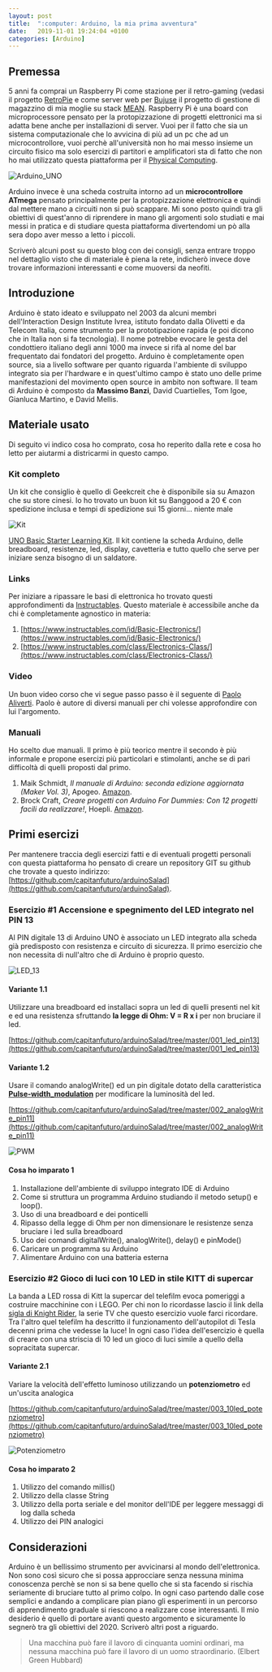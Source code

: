 ```yaml
---
layout: post
title:  ":computer: Arduino, la mia prima avventura"
date:   2019-11-01 19:24:04 +0100
categories: [Arduino]
---
```

## Premessa
5 anni fa comprai un Raspberry Pi come stazione per il retro-gaming (vedasi il progetto [RetroPie](https://retropie.org.uk/) e come server web per [Bujuse](https://github.com/capitanfuturo/bujuse) il progetto di gestione di magazzino di mia moglie su stack [MEAN](https://en.wikipedia.org/wiki/MEAN_(software_bundle)). Raspberry Pi è una board con microprocessore pensato per la protopizzazione di progetti elettronici ma si adatta bene anche per installazioni di server. Vuoi per il fatto che sia un sistema computazionale che lo avvicina di più ad un pc che ad un microcontrollore, vuoi perchè all'università non ho mai messo insieme un circuito fisico ma solo esercizi di partitori e amplificatori sta di fatto che non ho mai utilizzato questa piattaforma per il [Physical Computing](https://en.wikipedia.org/wiki/Physical_computing).

![Arduino_UNO](/assets/2019-11-01/000.jpg)

Arduino invece è una scheda costruita intorno ad un **microcontrollore ATmega** pensato principalmente per la protopizzazione elettronica e quindi dal mettere mano a circuiti non si può scappare. Mi sono posto quindi tra gli obiettivi di quest'anno di riprendere in mano gli argomenti solo studiati e mai messi in pratica e di studiare questa piattaforma divertendomi un pò alla sera dopo aver messo a letto i piccoli.

Scriverò alcuni post su questo blog con dei consigli, senza entrare troppo nel dettaglio visto che di materiale è piena la rete, indicherò invece dove trovare informazioni interessanti e come muoversi da neofiti.

## Introduzione

Arduino è stato ideato e sviluppato nel 2003 da alcuni membri dell'Interaction Design Institute Ivrea, istituto fondato dalla Olivetti e da Telecom Italia, come strumento per la prototipazione rapida (e poi dicono che in Italia non si fa tecnologia).
Il nome potrebbe evocare le gesta del condottiero italiano degli anni 1000 ma invece si rifà al nome del bar frequentato dai fondatori del progetto.
Arduino è completamente open source, sia a livello software per quanto riguarda l'ambiente di sviluppo integrato sia per l'hardware e in quest'ultimo campo è stato uno delle prime manifestazioni del movimento open source in ambito non software.
Il team di Arduino è composto da **Massimo Banzi**, David Cuartielles, Tom Igoe, Gianluca Martino, e David Mellis.

## Materiale usato

Di seguito vi indico cosa ho comprato, cosa ho reperito dalla rete e cosa ho letto per aiutarmi a districarmi in questo campo.

### Kit completo

Un kit che consiglio è quello di Geekcreit che è disponibile sia su Amazon che su store cinesi. Io ho trovato un buon kit su Banggood a 20 € con spedizione inclusa e tempi di spedizione sui 15 giorni... niente male

![Kit](/assets/2019-11-01/000_kit.jpg)

[UNO Basic Starter Learning Kit](https://www.banggood.com/UNO-Basic-Starter-Learning-Kit-Upgrade-Version-For-Arduino-p-970714.html?rmmds=myorder&cur_warehouse=CN). Il kit contiene la scheda Arduino, delle breadboard, resistenze, led, display, cavetteria e tutto quello che serve per iniziare senza bisogno di un saldatore.

### Links

Per iniziare a ripassare le basi di elettronica ho trovato questi approfondimenti da [Instructables](https://www.instructables.com/). Questo materiale è accessibile anche da chi è completamente agnostico in materia:

1. [https://www.instructables.com/id/Basic-Electronics/](https://www.instructables.com/id/Basic-Electronics/)
2. [https://www.instructables.com/class/Electronics-Class/](https://www.instructables.com/class/Electronics-Class/)

### Video

Un buon video corso che vi segue passo passo è il seguente di [Paolo Aliverti](https://www.youtube.com/watch?v=mAW1KVjC_Vc&list=PL9_01HM23dGEDNNfR6BtlDWD8DDoAcLOT). Paolo è autore di diversi manuali per chi volesse approfondire con lui l'argomento.

### Manuali

Ho scelto due manuali. Il primo è più teorico mentre il secondo è più informale e propone esercizi più particolari e stimolanti, anche se di pari difficoltà di quelli proposti dal primo.

1. Maik Schmidt, _Il manuale di Arduino: seconda edizione aggiornata (Maker Vol. 3)_, Apogeo. [Amazon](https://www.amazon.it/manuale-Arduino-seconda-edizione-aggiornata-ebook/dp/B00YHEZ9ZQ/ref=tmm_kin_swatch_0?_encoding=UTF8&qid=&sr=).
2. Brock Craft, _Creare progetti con Arduino For Dummies: Con 12 progetti facili da realizzare!_, Hoepli. [Amazon](https://www.amazon.it/Creare-progetti-Arduino-Dummies-realizzare-ebook/dp/B00N9SMFQW/ref=tmm_kin_swatch_0?_encoding=UTF8&qid=1570649798&sr=8-1).
  
## Primi esercizi

Per mantenere traccia degli esercizi fatti e di eventuali progetti personali con questa piattaforma ho pensato di creare un repository GIT su github che trovate a questo indirizzo: [https://github.com/capitanfuturo/arduinoSalad](https://github.com/capitanfuturo/arduinoSalad).

### Esercizio #1 Accensione e spegnimento del LED integrato nel PIN 13

Al PIN digitale 13 di Arduino UNO è associato un LED integrato alla scheda già predisposto con resistenza e circuito di sicurezza. Il primo esercizio che non necessita di null'altro che di Arduino è proprio questo.

![LED_13](/assets/2019-11-01/001_led13.png)

#### Variante 1.1

Utilizzare una breadboard ed installaci sopra un led di quelli presenti nel kit e ed una resistenza sfruttando **la legge di Ohm: V = R x i** per non bruciare il led.

[https://github.com/capitanfuturo/arduinoSalad/tree/master/001_led_pin13](https://github.com/capitanfuturo/arduinoSalad/tree/master/001_led_pin13)

#### Variante 1.2

Usare il comando analogWrite() ed un pin digitale dotato della caratteristica **[Pulse-width_modulation](https://it.wikipedia.org/wiki/Pulse-width_modulation)** per modificare la luminosità del led.

[https://github.com/capitanfuturo/arduinoSalad/tree/master/002_analogWrite_pin11](https://github.com/capitanfuturo/arduinoSalad/tree/master/002_analogWrite_pin11)

![PWM](/assets/2019-11-01/002_pwm.png)

#### Cosa ho imparato 1

1. Installazione dell'ambiente di sviluppo integrato IDE di Arduino
2. Come si struttura un programma Arduino studiando il metodo setup() e loop().
3. Uso di una breadboard e dei ponticelli
4. Ripasso della legge di Ohm per non dimensionare le resistenze senza bruciare i led sulla breadboard
5. Uso dei comandi digitalWrite(), analogWrite(),  delay() e pinMode()
6. Caricare un programma su Arduino
7. Alimentare Arduino con una batteria esterna

### Esercizio #2 Gioco di luci con 10 LED in stile KITT di supercar

La banda a LED rossa di Kitt la supercar del telefilm evoca pomeriggi a costruire macchinine con i LEGO. Per chi non lo ricordasse lascio il link della [sigla di Knight Rider](https://www.youtube.com/watch?v=oNyXYPhnUIs), la serie TV che questo esercizio vuole farci ricordare.
Tra l'altro quel telefilm ha descritto il funzionamento dell'autopilot di Tesla decenni prima che vedesse la luce!
In ogni caso l'idea dell'esercizio è quella di creare con una striscia di 10 led un gioco di luci simile a quello della sopracitata supercar.

#### Variante 2.1

Variare la velocità dell'effetto luminoso utilizzando un **potenziometro** ed un'uscita analogica

[https://github.com/capitanfuturo/arduinoSalad/tree/master/003_10led_potenziometro](https://github.com/capitanfuturo/arduinoSalad/tree/master/003_10led_potenziometro)

![Potenziometro](/assets/2019-11-01/003.jpg)

#### Cosa ho imparato 2

1. Utilizzo del comando millis()
2. Utilizzo della classe String
3. Utilizzo della porta seriale e del monitor dell'IDE per leggere messaggi di log dalla scheda
4. Utilizzo dei PIN analogici

## Considerazioni

Arduino è un bellissimo strumento per avvicinarsi al mondo dell'elettronica. Non sono così sicuro che si possa approcciare senza nessuna minima conoscenza perchè se non si sa bene quello che si sta facendo si rischia seriamente di bruciare tutto al primo colpo. In ogni caso partendo dalle cose semplici e andando a complicare pian piano gli esperimenti in un percorso di apprendimento graduale si riescono a realizzare cose interessanti.
Il mio desiderio è quello di portare avanti questo argomento e sicuramente lo segnerò tra gli obiettivi del 2020. Scriverò altri post a riguardo.

> Una macchina può fare il lavoro di cinquanta uomini ordinari, ma nessuna macchina può fare il lavoro di un uomo straordinario.  (Elbert Green Hubbard)
